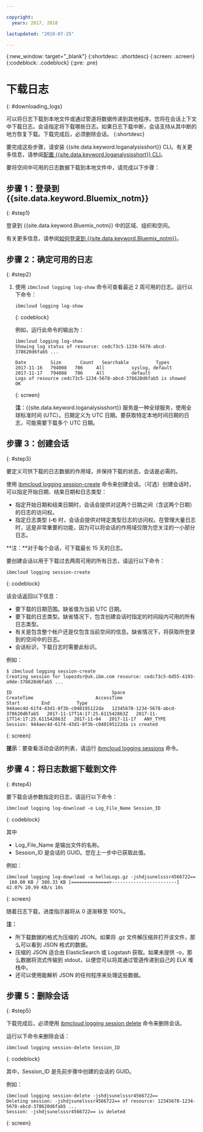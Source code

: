 ```yaml
---

copyright:
  years: 2017, 2018

lastupdated: "2018-07-25"

---
```



{:new_window: target="_blank"}
{:shortdesc: .shortdesc}
{:screen: .screen}
{:codeblock: .codeblock}
{:pre: .pre}

# 下载日志
{: #downloading_logs}

可以将日志下载到本地文件或通过管道将数据传递到其他程序。您将在会话上下文中下载日志。会话指定将下载哪些日志。如果日志下载中断，会话支持从其中断的地方恢复下载。下载完成后，必须删除会话。
{:shortdesc}

要完成这些步骤，请安装 {{site.data.keyword.loganalysisshort}} CLI。有关更多信息，请参阅[配置 {{site.data.keyword.loganalysisshort}} CLI](https://console.bluemix.net/docs/services/CloudLogAnalysis/how-to/manage-logs/config_log_collection_cli_cloud.html#config_log_collection_cli_)。


要将空间中可用的日志数据下载到本地文件中，请完成以下步骤：

## 步骤 1：登录到 {{site.data.keyword.Bluemix_notm}}
{: #step1}

登录到 {{site.data.keyword.Bluemix_notm}} 中的区域、组织和空间。 

有关更多信息，请参阅[如何登录到 {{site.data.keyword.Bluemix_notm}}](/docs/services/CloudLogAnalysis/qa/cli_qa.html#login)。

## 步骤 2：确定可用的日志
{: #step2}

1. 使用 `ibmcloud logging log-show` 命令可查看最近 2 周可用的日志。运行以下命令：

    ```
    ibmcloud logging log-show
    ```
    {: codeblock}
    
    例如，运行此命令的输出为：
    
    ```
    ibmcloud logging log-show 
    Showing log status of resource: cedc73c5-1234-5678-abcd-378620d6fab5 ...

    Date         Size       Count   Searchable          Types   
    2017-11-16   794008   706     All          syslog, default   
	2017-11-17   794008   706     All          default   
    Logs of resource cedc73c5-1234-5678-abcd-378620d6fab5 is showed
    OK
    ```
    {: screen}

    **注**：{{site.data.keyword.loganalysisshort}} 服务是一种全球服务，使用全球标准时间 (UTC）。日期定义为 UTC 日期。要获取特定本地时间日期的日志，可能需要下载多个 UTC 日期。


## 步骤 3：创建会话
{: #step3}

要定义可供下载的日志数据的作用域，并保持下载的状态，会话是必需的。 

使用 [ibmcloud logging session-create](/docs/services/CloudLogAnalysis/reference/log_analysis_cli_cloud.html#session_create) 命令来创建会话。（可选）创建会话时，可以指定开始日期、结束日期和日志类型：  

* 指定开始日期和结束日期时，会话会提供对这两个日期之间（含这两个日期）的日志的访问权。 
* 指定日志类型 (**-t**) 时，会话会提供对特定类型日志的访问权。在管理大量日志时，这是非常重要的功能，因为可以将会话的作用域仅限为您关注的一小部分日志。

**注：**对于每个会话，可下载最长 15 天的日志。

要创建会话以用于下载过去两周可用的所有日志，请运行以下命令：

```
ibmcloud logging session-create 
```
{: codeblock}

该会话返回以下信息：

* 要下载的日期范围。缺省值为当前 UTC 日期。
* 要下载的日志类型。缺省情况下，包含创建会话时指定的时间段内可用的所有日志类型。 
* 有关是包含整个帐户还是仅包含当前空间的信息。缺省情况下，将获取所登录到的空间中的日志。
* 会话标识，下载日志时需要此标识。

例如：

```
$ ibmcloud logging session-create
Creating session for lopezdsr@uk.ibm.com resource: cedc73c5-6d55-4193-a9de-378620d6fab5 ...

ID                                     Space                                  CreateTime                       AccessTime                       Start        End          Type   
944aec4d-61f4-43d1-8f3b-c040195122da   12345678-1234-5678-abcd-378620d6fab5   2017-11-17T14:17:25.611542863Z   2017-11-17T14:17:25.611542863Z   2017-11-04   2017-11-17   ANY_TYPE   
Session: 944aec4d-61f4-43d1-8f3b-c040195122da is created
```
{: screen}

**提示**：要查看活动会话的列表，请运行 [ibmcloud logging sessions](/docs/services/CloudLogAnalysis/reference/log_analysis_cli_cloud.html#session_list) 命令。

## 步骤 4：将日志数据下载到文件
{: #step4}

要下载会话参数指定的日志，请运行以下命令：

```
ibmcloud logging log-download -o Log_File_Name Session_ID
```
{: codeblock}

其中

* Log_File_Name 是输出文件的名称。
* Session_ID 是会话的 GUID。您在上一步中已获取此值。

例如：

```
ibmcloud logging log-download -o helloLogs.gz -jshdjsunelsssr4566722==
 160.00 KB / 380.33 KB [==============>------------------------]  42.07% 20.99 KB/s 10s
```
{: screen}

随着日志下载，进度指示器将从 0 逐渐移至 100%。

**注：** 

* 所下载数据的格式为压缩的 JSON。如果将 .gz 文件解压缩并打开该文件，那么可以看到 JSON 格式的数据。 
* 压缩的 JSON 适合由 ElasticSearch 或 Logstash 获取。如果未提供 -o，那么数据将流式传输到 stdout，以便您可以将其通过管道传递到自己的 ELK 堆栈中。
* 还可以使用能解析 JSON 的任何程序来处理这些数据。 

## 步骤 5：删除会话
{: #step5}

下载完成后，必须使用 [ibmcloud logging session delete](/docs/services/CloudLogAnalysis/reference/log_analysis_cli_cloud.html#delete) 命令来删除会话。 

运行以下命令来删除会话：

```
ibmcloud logging session-delete Session_ID
```
{: codeblock}

其中，Session_ID 是先前步骤中创建的会话的 GUID。

例如：

```
ibmcloud logging session-delete -jshdjsunelsssr4566722==
Deleting session: -jshdjsunelsssr4566722== of resource: 12345678-1234-5678-abcd-378620d6fab5 ...
Session: -jshdjsunelsssr4566722== is deleted

```
{: screen}




